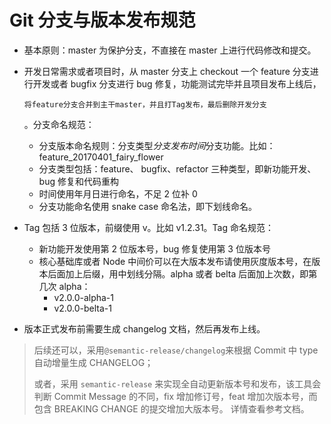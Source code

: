 # Git 分支与版本发布规范

- 基本原则：master 为保护分支，不直接在 master 上进行代码修改和提交。

- 开发日常需求或者项目时，从 master 分支上 checkout 一个 feature 分支进行开发或者 bugfix 分支进行 bug 修复，功能测试完毕并且项目发布上线后，

  ```plain
  将feature分支合并到主干master，并且打Tag发布，最后删除开发分支
  ```

  。分支命名规范：

  - 分支版本命名规则：分支类型*分支发布时间*分支功能。比如：feature_20170401_fairy_flower
  - 分支类型包括：feature、 bugfix、refactor 三种类型，即新功能开发、bug 修复和代码重构
  - 时间使用年月日进行命名，不足 2 位补 0
  - 分支功能命名使用 snake case 命名法，即下划线命名。

- Tag 包括 3 位版本，前缀使用 v。比如 v1.2.31。Tag 命名规范：

  - 新功能开发使用第 2 位版本号，bug 修复使用第 3 位版本号
  - 核心基础库或者 Node 中间价可以在大版本发布请使用灰度版本号，在版本后面加上后缀，用中划线分隔。alpha 或者 belta 后面加上次数，即第几次 alpha：
    - v2.0.0-alpha-1
    - v2.0.0-belta-1

- 版本正式发布前需要生成 changelog 文档，然后再发布上线。

> 后续还可以，采用`@semantic-release/changelog`来根据 Commit 中 type 自动增量生成 CHANGELOG；
>
> 或者，采用 `semantic-release` 来实现全自动更新版本号和发布，该工具会判断 Commit Message 的不同，fix 增加修订号，feat 增加次版本号，而包含 BREAKING CHANGE 的提交增加大版本号。 详情查看参考文档。
